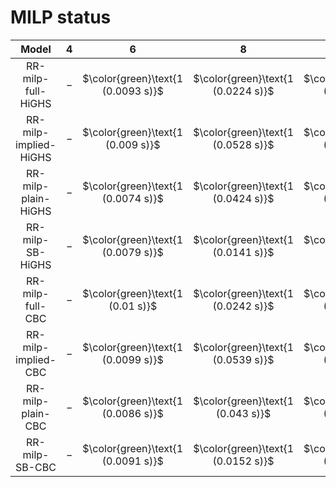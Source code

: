 # MILP status
| $\text{Model}$ | $4$ | $6$ | $8$ | $10$ | $12$ | $14$ | $16$ | $18$ | $20$ |
|:-:| :---:|:---:|:---:|:---:|:---:|:---:|:---:|:---:|:---:|
$\text{RR-milp-full-HiGHS}$ | $-$ | $\color{green}\text{1 (0.0093 s)}$ | $\color{green}\text{1 (0.0224 s)}$ | $\color{green}\text{1 (0.0822 s)}$ | $\color{green}\text{1 (0.2415 s)}$ | $\color{green}\text{1 (23.2633 s)}$ | $-$ | $-$ | $-$ | 
$\text{RR-milp-implied-HiGHS}$ | $-$ | $\color{green}\text{1 (0.009 s)}$ | $\color{green}\text{1 (0.0528 s)}$ | $\color{green}\text{1 (0.7435 s)}$ | $\color{green}\text{1 (2.357 s)}$ | $\color{green}\text{1 (292.5458 s)}$ | $-$ | $-$ | $-$ | 
$\text{RR-milp-plain-HiGHS}$ | $-$ | $\color{green}\text{1 (0.0074 s)}$ | $\color{green}\text{1 (0.0424 s)}$ | $\color{green}\text{1 (0.0248 s)}$ | $\color{green}\text{1 (2.2348 s)}$ | $\color{green}\text{1 (21.1541 s)}$ | $-$ | $-$ | $-$ | 
$\text{RR-milp-SB-HiGHS}$ | $-$ | $\color{green}\text{1 (0.0079 s)}$ | $\color{green}\text{1 (0.0141 s)}$ | $\color{green}\text{1 (0.038 s)}$ | $\color{green}\text{1 (3.4182 s)}$ | $\color{green}\text{1 (15.9454 s)}$ | $-$ | $-$ | $-$ | 
$\text{RR-milp-full-CBC}$ | $-$ | $\color{green}\text{1 (0.01 s)}$ | $\color{green}\text{1 (0.0242 s)}$ | $\color{green}\text{1 (0.0838 s)}$ | $\color{green}\text{1 (0.243 s)}$ | $\color{green}\text{1 (23.5198 s)}$ | $-$ | $-$ | $-$ | 
$\text{RR-milp-implied-CBC}$ | $-$ | $\color{green}\text{1 (0.0099 s)}$ | $\color{green}\text{1 (0.0539 s)}$ | $\color{green}\text{1 (0.7695 s)}$ | $\color{green}\text{1 (2.3586 s)}$ | $\color{green}\text{1 (292.0286 s)}$ | $-$ | $-$ | $-$ | 
$\text{RR-milp-plain-CBC}$ | $-$ | $\color{green}\text{1 (0.0086 s)}$ | $\color{green}\text{1 (0.043 s)}$ | $\color{green}\text{1 (0.0258 s)}$ | $\color{green}\text{1 (2.2138 s)}$ | $\color{green}\text{1 (21.2174 s)}$ | $-$ | $-$ | $-$ | 
$\text{RR-milp-SB-CBC}$ | $-$ | $\color{green}\text{1 (0.0091 s)}$ | $\color{green}\text{1 (0.0152 s)}$ | $\color{green}\text{1 (0.0395 s)}$ | $\color{green}\text{1 (3.4244 s)}$ | $\color{green}\text{1 (15.9383 s)}$ | $-$ | $-$ | $-$ | 
